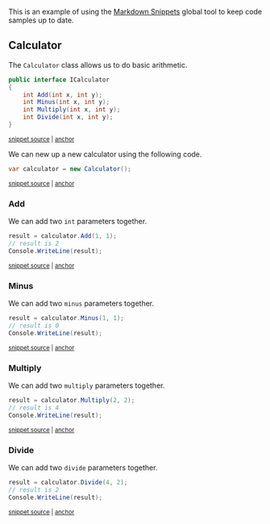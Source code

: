 
This is an example of using the [Markdown Snippets](https://github.com/SimonCropp/MarkdownSnippets) global tool to keep code samples up to date.

## Calculator

The `Calculator` class allows us to do basic arithmetic.

<!-- snippet: calculator-interface -->
<a id='8d733fd1'></a>
```cs
public interface ICalculator
{
    int Add(int x, int y);
    int Minus(int x, int y);
    int Multiply(int x, int y);
    int Divide(int x, int y);
}
```
<sup><a href='/Program.cs#L34-L42' title='Snippet source file'>snippet source</a> | <a href='#8d733fd1' title='Start of snippet'>anchor</a></sup>
<!-- endSnippet -->

We can new up a new calculator using the following code.

<!-- snippet: new-calculator -->
<a id='d0e24c7f'></a>
```cs
var calculator = new Calculator();
```
<sup><a href='/Program.cs#L3-L5' title='Snippet source file'>snippet source</a> | <a href='#d0e24c7f' title='Start of snippet'>anchor</a></sup>
<!-- endSnippet -->

### Add 

We can add two `int` parameters together.

<!-- snippet: add-example -->
<a id='60d9c190'></a>
```cs
result = calculator.Add(1, 1);
// result is 2
Console.WriteLine(result);
```
<sup><a href='/Program.cs#L9-L13' title='Snippet source file'>snippet source</a> | <a href='#60d9c190' title='Start of snippet'>anchor</a></sup>
<!-- endSnippet -->

### Minus

We can add two `minus` parameters together.

<!-- snippet: minus-example -->
<a id='9671badb'></a>
```cs
result = calculator.Minus(1, 1);
// result is 0
Console.WriteLine(result);
```
<sup><a href='/Program.cs#L15-L19' title='Snippet source file'>snippet source</a> | <a href='#9671badb' title='Start of snippet'>anchor</a></sup>
<!-- endSnippet -->

### Multiply

We can add two `multiply` parameters together.

<!-- snippet: multiply-example -->
<a id='c5800a3d'></a>
```cs
result = calculator.Multiply(2, 2);
// result is 4
Console.WriteLine(result);
```
<sup><a href='/Program.cs#L21-L25' title='Snippet source file'>snippet source</a> | <a href='#c5800a3d' title='Start of snippet'>anchor</a></sup>
<!-- endSnippet -->

### Divide

We can add two `divide` parameters together.

<!-- snippet: divide-example -->
<a id='b3ea92cb'></a>
```cs
result = calculator.Divide(4, 2);
// result is 2
Console.WriteLine(result);
```
<sup><a href='/Program.cs#L28-L32' title='Snippet source file'>snippet source</a> | <a href='#b3ea92cb' title='Start of snippet'>anchor</a></sup>
<!-- endSnippet -->

